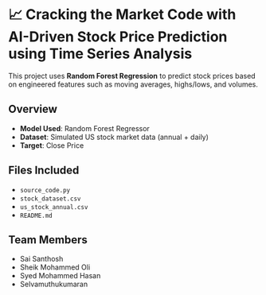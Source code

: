 
# 📈 Cracking the Market Code with AI-Driven Stock Price Prediction using Time Series Analysis

This project uses **Random Forest Regression** to predict stock prices based on engineered features such as moving averages, highs/lows, and volumes.

## Overview
- **Model Used**: Random Forest Regressor
- **Dataset**: Simulated US stock market data (annual + daily)
- **Target**: Close Price

## Files Included
- `source_code.py`
- `stock_dataset.csv`
- `us_stock_annual.csv`
- `README.md`

## Team Members
- Sai Santhosh
- Sheik Mohammed Oli
- Syed Mohammed Hasan
- Selvamuthukumaran
